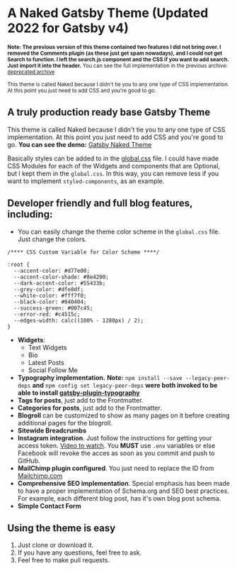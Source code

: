 # A Naked Gatsby Theme (Updated 2022 for Gatsby v4)

<small>**Note: The previous version of this theme contained two features I did not bring over. I removed the Comments plugin (as these just get spam nowadays), and I could not get Search to function. I left the search.js component and the CSS if you want to add search. Just import it into the header.** You can see the full implementation in the previous archive: [deprecated archive](davidkartuzinski/gatsby-theme-naked-core-deprecated) 
  
This theme is called Naked because I didn't tie you to any one type of CSS implementation. At this point you just need to add CSS and you're good to go. </small>

## A truly production ready base Gatsby Theme

This theme is called Naked because I didn't tie you to any one type of CSS implementation. At this point you just need to add CSS and you're good to go. **You can see the demo:** [Gatsby Naked Theme](https://gatsythemenakedcore.gtsb.io/)

Basically styles can be added to in the [global.css](https://github.com/davidkartuzinski/gatsy-theme-naked-core-2022/tree/main/src/styles) file. I could have made CSS Modules for each of the Widgets and components that are Optional, but I kept them in the `global.css`. In this way, you can remove less if you want to implement `styled-components`, as an example.

## Developer friendly and full blog features, including:

- You can easily change the theme color scheme in the `global.css` file. Just change the colors.

```
/**** CSS Custom Variable for Color Scheme ****/

:root {
  --accent-color: #d77e00;
  --accent-color-shade: #8e4200;
  --dark-accent-color: #55433b;
  --grey-color: #dfe0df;
  --white-color: #fff7f0;
  --black-color: #040404;
  --success-green: #007c45;
  --error-red: #c4515c;
  --edges-width: calc((100% - 1280px) / 2);
}

```

- **Widgets**:
  - Text Widgets
  - Bio
  - Latest Posts
  - Social Follow Me
- **Typography implementation.** **Note:** `npm install --save --legacy-peer-deps` **and** `npm config set legacy-peer-deps` **were both invoked to be able to install [gatsby-plugin-typography](https://www.gatsbyjs.com/plugins/gatsby-plugin-typography/?=typogr#gatsby-plugin-typography)**
- **Tags for posts**, just add to the Frontmatter.
- **Categories for posts**, just add to the Frontmatter.
- **Blogroll** can be customized to show as many pages on it before creating additional pages for the blogroll.
- **Sitewide Breadcrumbs**
- **Instagram integration**. Just follow the instructions for getting your access token. [Video to watch](https://www.gatsbyjs.com/plugins/gatsby-source-instagram-all/?=gatsby-source-instagram-all). You **MUST** use `.env` variables or else Facebook will revoke the acces as soon as you commit and push to GitHub.
- **MailChimp plugin configured**. You just need to replace the ID from [Mailchimp.com](https://mailchimp.com/)
- **Comprehensive SEO implementation**. Special emphasis has been made to have a proper implementation of Schema.org and SEO best practices. For example, each different blog post, has it's own blog post schema.
- **Simple Contact Form**

## Using the theme is easy

1. Just clone or download it.
2. If you have any questions, feel free to ask.
3. Feel free to make pull requests.
